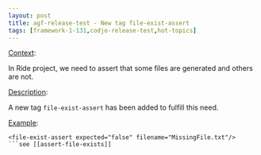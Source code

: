 ```yaml
---
layout: post
title: agf-release-test - New tag file-exist-assert
tags: [framework-1-131,codjo-release-test,hot-topics]
---
```

<u>Context</u>:

In Ride project, we need to assert that some files are generated and others are not.

<u>Description</u>:

A new tag ```file-exist-assert``` has been added to fulfill this need.

<u>Example</u>:
```<file-exist-assert expected="true" filename="ExistingFile.txt"/>
<file-exist-assert expected="false" filename="MissingFile.txt"/>
```see [[assert-file-exists]]